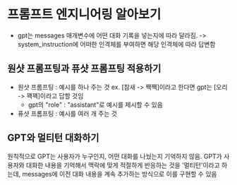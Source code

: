 # 프롬프트 엔지니어링 알아보기

- gpt는 messages 매개변수에 어떤 대화 기록을 넣는지에 따라 달라짐.
  -> system_instruction에 어떠한 인격체를 부여하면 해당 인격체에 따라 답변함

## 원샷 프롬프팅과 퓨샷 프롬프팅 적용하기

- 원샷 프롬프팅 : 예시를 하나 주는 것
  ex. [참새 -> 짹짹]이라고 한다면 gpt는 [오리 -> 꽥꽥]이라고 답할 것임
  - gpt의 "role" : "assistant"로 예시를 제시할 수 있음
- 퓨샷 프롬프팅 : 예시를 여러 개 주는 것

## GPT와 멀티턴 대화하기

원칙적으로 GPT는 사용자가 누구인지, 어떤 대화를 나눴는지 기억하지 않음. GPT가 사용자와 대화한 내용을 기억해서 맥락에 맞게 적절하게 반응하는 것을 '멀티턴'이라고 하는데, messages에 이전 대화 내용을 계속 추가하는 방식으로 이를 구현할 수 있음
